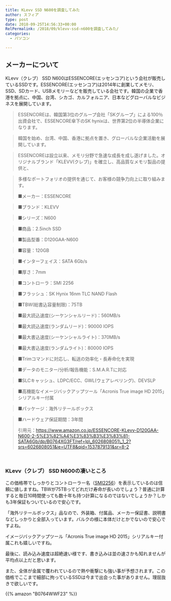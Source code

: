 ```yaml
---
title: KLevv SSD N600を調査してみた
author: スフィア
type: post
date: 2018-09-25T14:56:33+00:00
RelPermalink: /2018/09/klevv-ssd-n600を調査してみた/
categories:
  - パソコン

---
```

## メーカーについて

KLevv（クレブ） SSD N600はESSENCORE(エッセンコア)という会社が販売しているSSDです。ESSENCORE(エッセンコア)は2014年に創業してメモリ、SSD、SDカード、USBメモリーなどを販売している会社です。韓国の企業で香港を拠点に、中国、台湾、シカゴ、カルフォルニア、日本などグローバルなビジネスを展開しています。

> ESSENCOREは、韓国第3位のグループ会社「SKグループ」による100％出資会社で、ESSENCORE傘下のSK hynixは、世界第2位の半導体企業になります。
  
> 韓国を始め、台湾、中国、香港に拠点を置き、グローバルな企業活動を展開しています。 
  
> ESSENCOREは設立以来、メモリ分野で急速な成長を成し遂げました。オリジナルブランド「KLEVV(クレブ)」を確立し、高品質なメモリ製品の提供と、
  
> 多様なポートフォリオの提供を通じて、お客様の競争力向上に取り組みます。
> 
> ■メーカー：ESSENCORE
  
> ■ブランド：KLEVV
  
> ■シリーズ：N600
  
> ■商品：2.5inch SSD
  
> ■製品型番：D120GAA-N600
  
> ■容量：120GB
  
> ■インターフェイス：SATA 6Gb/s
  
> ■厚さ：7mm
  
> ■コントローラ：SMI 2256
  
> ■フラッシュ：SK Hynix 16nm TLC NAND Flash
  
> ■TBW(総書込容量制限)：75TB
  
> ■最大読込速度(シーケンシャルリード)：560MB/s
  
> ■最大読込速度(ランダムリード)：90000 IOPS
  
> ■最大書込速度(シーケンシャルライト)：370MB/s
  
> ■最大書込速度(ランダムライト)：80000 IOPS
  
> ■Trimコマンドに対応し、転送の効率化・長寿命化を実現
  
> ■データのモニター/分析/報告機能：S.M.A.R.Tに対応
  
> ■SLCキャッシュ、LDPC/ECC、GWL(ウェアレベリング)、DEVSLP
  
> ■高機能なイメージバックアップツール「Acronis True image HD 2015」シリアルキー付属
  
> ■パッケージ：海外リテールボックス
  
> ■ハードウェア保証期間：3年間
> 
> 引用元：https://www.amazon.co.jp/ESSENCORE-KLevv-D120GAA-N600-2-5%E3%82%A4%E3%83%B3%E3%83%81-SATA6Gb/dp/B0764XG3FT/ref=lp\_6026808051\_1_2?srs=6026808051&ie=UTF8&qid=1537879131&sr=8-2

&nbsp;

### KLevv（クレブ） SSD N600の凄いところ

この価格帯でしっかりとコントローラー名（<a href="http://jp.siliconmotion.com/A6.1.Detail_News.php?sn=150" target="_blank" rel="noopener noreferrer">SMI2256</a>）を表示しているのは信頼に値しますね。TBWが75TBってどれだけ寿命が長いのでしょう？普通に計算すると毎日10時間使っても数十年も持つ計算になるのではないでしょうか？しかも3年保証もついているので安心です。

「海外リテールボックス」品なので、外装箱、付属品、メーカー保証書、説明書などしっかりと全部入っています。バルクの様に本体だけとかでないので安心ですよね。

イメージバックアップツール「Acronis True image HD 2015」シリアルキー付属これも嬉しいですね。

最後に、読み込み速度は超絶速い様です、書き込みは並の速さかも知れませんが平均点以上だと思います。

また、全体が金属で覆われているので熱や衝撃にも強い事が予想されます。この価格でここまで細部に拘っているSSDは今まで出会った事がありません。理屈抜きで欲しいです。

{{% amazon "B0764WWF23" %}}
